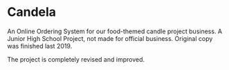 # Candela
An Online Ordering System for our food-themed candle project business. A Junior High School Project, not made for official business. Original copy was finished last 2019.

The project is completely revised and improved.

